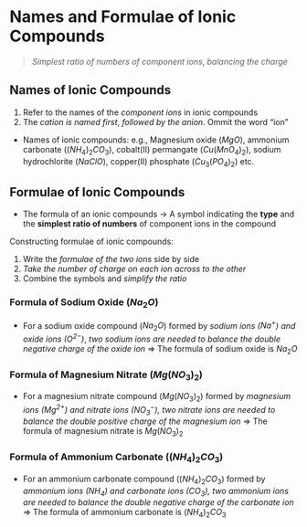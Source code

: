 # Names and Formulae of Ionic Compounds

> *Simplest ratio of numbers of component ions*, *balancing the charge*

## Names of Ionic Compounds

1. Refer to the names of the *component ions* in ionic compounds
2. The *cation is named first*, *followed by the anion*. Ommit the word “ion”

- Names of ionic compounds: e.g., Magnesium oxide ($MgO$), ammonium carbonate ($(NH_4)_2CO_3$), cobalt(II) permangate ($Cu(MnO_4)_2$), sodium hydrochlorite ($NaClO$), copper(II) phosphate ($Cu_3(PO_4)_2$) etc.

## Formulae of Ionic Compounds

- The formula of an ionic compounds → A symbol indicating the **type** and the **simplest ratio of numbers** of component ions in the compound

Constructing formulae of ionic compounds:

1. Write the *formulae of the two ions* side by side
2. *Take the number of charge on each ion across to the other*
3. Combine the symbols and *simplify the ratio*

### Formula of Sodium Oxide ($Na_2O$)

- For a sodium oxide compound ($Na_2O$) formed by *sodium ions  ($Na^+$) and oxide ions ($O^{2-}$)*, *two sodium ions are needed to balance the double negative charge of the oxide ion* ⇒ The formula of sodium oxide is $Na_2O$

### Formula of Magnesium Nitrate ($Mg(NO_3)_2$)

- For a magnesium nitrate compound ($Mg(NO_3)_2$) formed by *magnesium ions ($Mg^{2+}$) and nitrate ions ($NO_3^-$), two nitrate ions are needed to balance the double positive charge of the magnesium ion* ⇒ The formula of magnesium nitrate is $Mg(NO_3)_2$

### Formula of Ammonium Carbonate ($(NH_4)_2CO_3$)

- For an ammonium carbonate compound ($(NH_4)_2CO_3$) formed by *ammonium ions ($NH_4$) and carbonate ions ($CO_3$), two ammonium ions are needed to balance the double negative charge of the carbonate ion* ⇒ The formula of ammonium carbonate is $(NH_4)_2CO_3$
